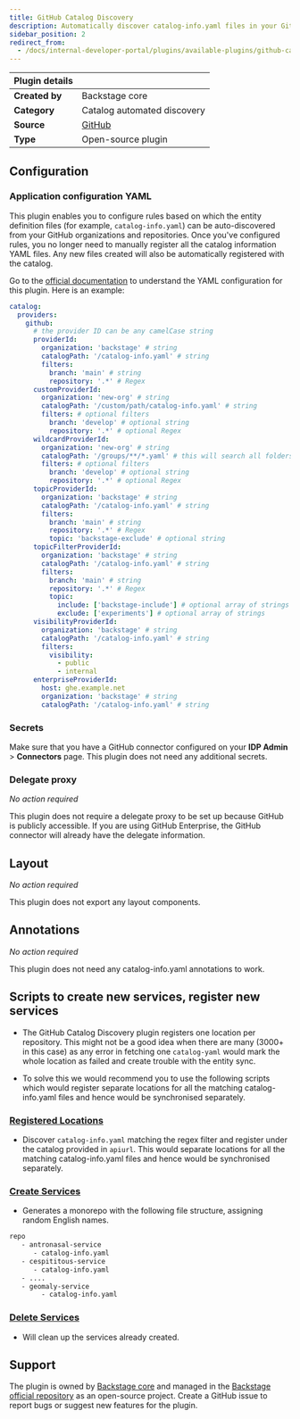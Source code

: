 ```yaml
---
title: GitHub Catalog Discovery
description: Automatically discover catalog-info.yaml files in your GitHub organizations and repositories.
sidebar_position: 2
redirect_from:
  - /docs/internal-developer-portal/plugins/available-plugins/github-catalog-discovery
---
```


| Plugin details |                                                                   |
| -------------- | ----------------------------------------------------------------- |
| **Created by** | Backstage core                                                    |
| **Category**   | Catalog automated discovery                                       |
| **Source**     | [GitHub](https://backstage.io/docs/integrations/github/discovery) |
| **Type**       | Open-source plugin                                                |

## Configuration

### Application configuration YAML

This plugin enables you to configure rules based on which the entity definition files (for example, `catalog-info.yaml`) can be auto-discovered from your GitHub organizations and repositories. Once you've configured rules, you no longer need to manually register all the catalog information YAML files. Any new files created will also be automatically registered with the catalog.

Go to the [official documentation](https://backstage.io/docs/integrations/github/discovery#configuration) to understand the YAML configuration for this plugin. Here is an example:

```YAML
catalog:
  providers:
    github:
      # the provider ID can be any camelCase string
      providerId:
        organization: 'backstage' # string
        catalogPath: '/catalog-info.yaml' # string
        filters:
          branch: 'main' # string
          repository: '.*' # Regex
      customProviderId:
        organization: 'new-org' # string
        catalogPath: '/custom/path/catalog-info.yaml' # string
        filters: # optional filters
          branch: 'develop' # optional string
          repository: '.*' # optional Regex
      wildcardProviderId:
        organization: 'new-org' # string
        catalogPath: '/groups/**/*.yaml' # this will search all folders for files that end in .yaml
        filters: # optional filters
          branch: 'develop' # optional string
          repository: '.*' # optional Regex
      topicProviderId:
        organization: 'backstage' # string
        catalogPath: '/catalog-info.yaml' # string
        filters:
          branch: 'main' # string
          repository: '.*' # Regex
          topic: 'backstage-exclude' # optional string
      topicFilterProviderId:
        organization: 'backstage' # string
        catalogPath: '/catalog-info.yaml' # string
        filters:
          branch: 'main' # string
          repository: '.*' # Regex
          topic:
            include: ['backstage-include'] # optional array of strings
            exclude: ['experiments'] # optional array of strings
      visibilityProviderId:
        organization: 'backstage' # string
        catalogPath: '/catalog-info.yaml' # string
        filters:
          visibility:
            - public
            - internal
      enterpriseProviderId:
        host: ghe.example.net
        organization: 'backstage' # string
        catalogPath: '/catalog-info.yaml' # string
```

### Secrets

Make sure that you have a GitHub connector configured on your **IDP Admin** > **Connectors** page. This plugin does not need any additional secrets.

### Delegate proxy

_No action required_

This plugin does not require a delegate proxy to be set up because GitHub is publicly accessible. If you are using GitHub Enterprise, the GitHub connector will already have the delegate information.

## Layout

_No action required_

This plugin does not export any layout components.

## Annotations

_No action required_

This plugin does not need any catalog-info.yaml annotations to work.

## Scripts to create new services, register new services 

- The GitHub Catalog Discovery plugin registers one location per repository. This might not be a good idea when there are many (3000+ in this case) as any error in fetching one `catalog-yaml` would mark the whole location as failed and create trouble with the entity sync.

- To solve this we would recommend you to use the following scripts which would register separate locations for all the matching catalog-info.yaml files and hence would be synchronised separately.

### [Registered Locations](https://github.com/harness-community/idp-samples/blob/main/catalog-scripts/register_discovered_locations.py)

- Discover `catalog-info.yaml` matching the regex filter and register under the catalog provided in `apiurl`. This would separate locations for all the matching catalog-info.yaml files and hence would be synchronised separately.

### [Create Services](https://github.com/harness-community/idp-samples/blob/main/catalog-scripts/create_services.py)

- Generates a monorepo with the following file structure, assigning random English names.

```sh
repo
   - antronasal-service
      - catalog-info.yaml
   - cespititous-service
      - catalog-info.yaml
   - ....
   - geomaly-service
        - catalog-info.yaml
```

### [Delete Services](https://github.com/harness-community/idp-samples/blob/main/catalog-scripts/delete_services.py)

- Will clean up the services already created.


## Support

The plugin is owned by [Backstage core](https://backstage.io) and managed in the [Backstage official repository](https://github.com/backstage/backstage) as an open-source project. Create a GitHub issue to report bugs or suggest new features for the plugin.
